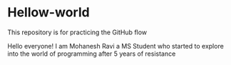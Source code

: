 # Hellow-world
This repository is for practicing the GitHub flow

Hello everyone! I am Mohanesh Ravi a MS Student who started to explore into the world of programming after 5 years of resistance
